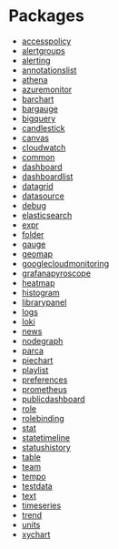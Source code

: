 # Packages

 * <span class="badge package-core"></span> [accesspolicy](./accesspolicy/index.md)
 * <span class="badge package-variant-panelcfg"></span> [alertgroups](./alertgroups/index.md)
 * <span class="badge package-core"></span> [alerting](./alerting/index.md)
 * <span class="badge package-variant-panelcfg"></span> [annotationslist](./annotationslist/index.md)
 * <span class="badge package-variant-dataquery"></span> [athena](./athena/index.md)
 * <span class="badge package-variant-dataquery"></span> [azuremonitor](./azuremonitor/index.md)
 * <span class="badge package-variant-panelcfg"></span> [barchart](./barchart/index.md)
 * <span class="badge package-variant-panelcfg"></span> [bargauge](./bargauge/index.md)
 * <span class="badge package-variant-dataquery"></span> [bigquery](./bigquery/index.md)
 * <span class="badge package-variant-panelcfg"></span> [candlestick](./candlestick/index.md)
 * <span class="badge package-variant-panelcfg"></span> [canvas](./canvas/index.md)
 * <span class="badge package-variant-dataquery"></span> [cloudwatch](./cloudwatch/index.md)
 * [common](./common/index.md)
 * <span class="badge package-core"></span> [dashboard](./dashboard/index.md)
 * <span class="badge package-variant-panelcfg"></span> [dashboardlist](./dashboardlist/index.md)
 * <span class="badge package-variant-panelcfg"></span> [datagrid](./datagrid/index.md)
 * <span class="badge package-variant-dataquery"></span> [datasource](./datasource/index.md)
 * <span class="badge package-variant-panelcfg"></span> [debug](./debug/index.md)
 * <span class="badge package-variant-dataquery"></span> [elasticsearch](./elasticsearch/index.md)
 * <span class="badge package-variant-dataquery"></span> [expr](./expr/index.md)
 * <span class="badge package-core"></span> [folder](./folder/index.md)
 * <span class="badge package-variant-panelcfg"></span> [gauge](./gauge/index.md)
 * <span class="badge package-variant-panelcfg"></span> [geomap](./geomap/index.md)
 * <span class="badge package-variant-dataquery"></span> [googlecloudmonitoring](./googlecloudmonitoring/index.md)
 * <span class="badge package-variant-dataquery"></span> [grafanapyroscope](./grafanapyroscope/index.md)
 * <span class="badge package-variant-panelcfg"></span> [heatmap](./heatmap/index.md)
 * <span class="badge package-variant-panelcfg"></span> [histogram](./histogram/index.md)
 * <span class="badge package-core"></span> [librarypanel](./librarypanel/index.md)
 * <span class="badge package-variant-panelcfg"></span> [logs](./logs/index.md)
 * <span class="badge package-variant-dataquery"></span> [loki](./loki/index.md)
 * <span class="badge package-variant-panelcfg"></span> [news](./news/index.md)
 * <span class="badge package-variant-panelcfg"></span> [nodegraph](./nodegraph/index.md)
 * <span class="badge package-variant-dataquery"></span> [parca](./parca/index.md)
 * <span class="badge package-variant-panelcfg"></span> [piechart](./piechart/index.md)
 * <span class="badge package-core"></span> [playlist](./playlist/index.md)
 * <span class="badge package-core"></span> [preferences](./preferences/index.md)
 * <span class="badge package-variant-dataquery"></span> [prometheus](./prometheus/index.md)
 * <span class="badge package-core"></span> [publicdashboard](./publicdashboard/index.md)
 * <span class="badge package-core"></span> [role](./role/index.md)
 * <span class="badge package-core"></span> [rolebinding](./rolebinding/index.md)
 * <span class="badge package-variant-panelcfg"></span> [stat](./stat/index.md)
 * <span class="badge package-variant-panelcfg"></span> [statetimeline](./statetimeline/index.md)
 * <span class="badge package-variant-panelcfg"></span> [statushistory](./statushistory/index.md)
 * <span class="badge package-variant-panelcfg"></span> [table](./table/index.md)
 * <span class="badge package-core"></span> [team](./team/index.md)
 * <span class="badge package-variant-dataquery"></span> [tempo](./tempo/index.md)
 * <span class="badge package-variant-dataquery"></span> [testdata](./testdata/index.md)
 * <span class="badge package-variant-panelcfg"></span> [text](./text/index.md)
 * <span class="badge package-variant-panelcfg"></span> [timeseries](./timeseries/index.md)
 * <span class="badge package-variant-panelcfg"></span> [trend](./trend/index.md)
 * [units](./units/index.md)
 * <span class="badge package-variant-panelcfg"></span> [xychart](./xychart/index.md)
